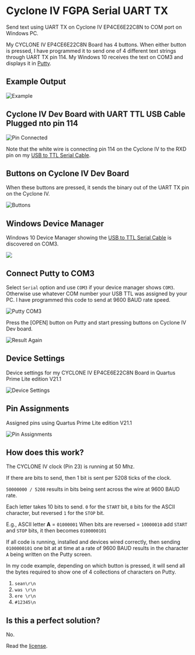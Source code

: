 # Cyclone IV FGPA Serial UART TX

Send text using UART TX on Cyclone IV EP4CE6E22C8N to COM port on Windows PC.

My CYCLONE IV EP4CE6E22C8N Board has 4 buttons. When either button is pressed, I have programmed it to send one of 4 different text strings through UART TX pin 114. My Windows 10 receives the text on COM3 and displays it in [Putty](https://www.chiark.greenend.org.uk/~sgtatham/putty/latest.html).

## Example Output

![Example](putty_result.jpg)

## Cyclone IV Dev Board with UART TTL USB Cable Plugged nto pin 114

![Pin Connected](pin_connected.jpg)

Note that the white wire is connecting pin 114 on the Cyclone IV to the RXD pin on my [USB to TTL Serial Cable](https://amzn.to/3r5YbnZ).

## Buttons on Cyclone IV Dev Board

When these buttons are pressed, it sends the binary out of the UART TX pin on the Cyclone IV.

![Buttons](buttons.jpg)

## Windows Device Manager

Windows 10 Device Manager showing the [USB to TTL Serial Cable](https://amzn.to/3r5YbnZ) is discovered on COM3.

![](device_com3.jpg)

## Connect Putty to COM3

Select `Serial` option and use `COM3` if your device manager shows `COM3`. Otherwise use whatever COM number your USB TTL was assigned by your PC. I have programmed this code to send at 9600 BAUD rate speed.

![Putty COM3](putty-com3.jpg)

Press the [OPEN] button on Putty and start pressing buttons on Cyclone IV Dev board.

![Result Again](putty_result_2.jpg)

## Device Settings

Device settings for my CYCLONE IV EP4CE6E22C8N Board in Quartus Prime Lite edition V21.1

![Device Settings](device.jpg)

## Pin Assignments

Assigned pins using Quartus Prime Lite edition V21.1

![Pin Assignments](pins.jpg)

## How does this work?

The CYCLONE IV clock (Pin 23) is running at 50 Mhz. 

If there are bits to send, then 1 bit is sent per 5208 ticks of the clock.

`50000000 / 5208` results in bits being sent across the wire at 9600 BAUD rate.

Each letter takes 10 bits to send.
`0` for the `START` bit,
`8` bits for the ASCII character, but reversed
`1` for the `STOP` bit.

E.g.,
ASCII letter **A** = `01000001`
When bits are reversed = `10000010`
add `START` and `STOP` bits, it then becomes `0100000101`

If all code is running, installed and devices wired correctly, then sending `0100000101` one bit at at time at a rate of 9600 BAUD results in the character `A` being written on the Putty screen.

In my code example, depending on which button is pressed, it will send all the bytes required to show one of 4 collections of characters on Putty.

1. `sean\r\n`
2. `was \r\n`
3. `ere \r\n`
4. `#12345\n`

## Is this a perfect solution?

No. 

Read the [license](LICENSE).
